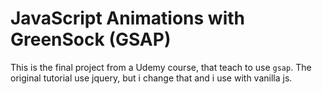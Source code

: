 # JavaScript Animations with GreenSock (GSAP)

This is the final project from a Udemy course, that teach to use `gsap`. The original tutorial use jquery, but i change that and i use with vanilla js.
